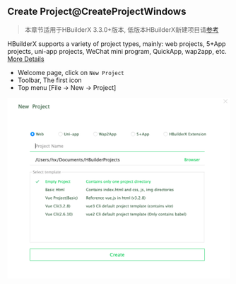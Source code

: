 ## Create Project@CreateProjectWindows

> 本章节适用于HBuilderX 3.3.0+版本, 低版本HBuilderX新建项目请[参考](/Tutorial/history/project?id=CreateProjectWindows) 

HBuilderX supports a variety of project types, mainly: web projects, 5+App projects, uni-app projects, WeChat mini program, QuickApp, wap2app, etc. [More Details](/Tutorial/Other/ProjectType)    

- Welcome page, click on `New Project`
- Toolbar, The first icon
- Top menu [File -> New -> Project]

<img src="/static/snapshots/tutorial/project/project_new_en.png" class="hd-img" />